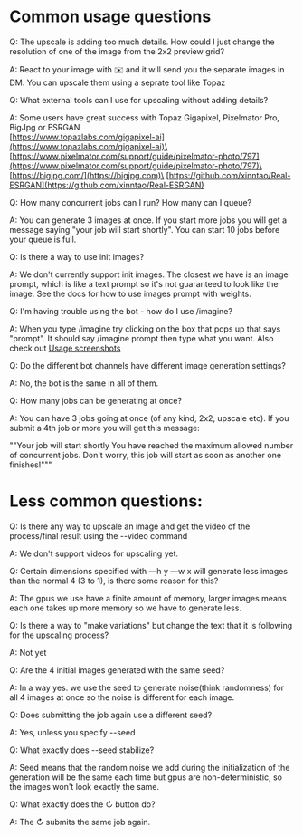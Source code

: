 # Common usage questions

Q: The upscale is adding too much details. How could I just change the resolution of one of the image from the 2x2 preview grid?

A: React to your image with :envelope: and it will send you the separate images in DM. You can upscale them using a seprate tool like Topaz

Q: What external tools can I use for upscaling without adding details?

A: Some users have great success with Topaz Gigapixel, Pixelmator Pro, BigJpg or ESRGAN\
[https://www.topazlabs.com/gigapixel-ai](https://www.topazlabs.com/gigapixel-ai)\
[https://www.pixelmator.com/support/guide/pixelmator-photo/797](https://www.pixelmator.com/support/guide/pixelmator-photo/797)\
[https://bigjpg.com/](https://bigjpg.com)\
[https://github.com/xinntao/Real-ESRGAN](https://github.com/xinntao/Real-ESRGAN)

Q: How many concurrent jobs can I run? How many can I queue?

A: You can generate 3 images at once. If you start more jobs you will get a message saying "your job will start shortly". You can start 10 jobs before your queue is full.

Q: Is there a way to use init images?

A: We don't currently support init images. The closest we have is an image prompt, which is like a text prompt so it's not guaranteed to look like the image. See the docs for how to use images prompt with weights.&#x20;

Q: I'm having trouble using the bot - how do I use /imagine?

A: When you type /imagine try clicking on the box that pops up that says "prompt".  It should say /imagine prompt then type what you want. Also check out [Usage screenshots](usage-screenshots.md)

Q: Do the different bot channels have different image generation settings?

A: No, the bot is the same in all of them.

Q: How many jobs can be generating at once?

A: You can have 3 jobs going at once (of any kind, 2x2, upscale etc). If you submit a 4th job or more you will get this message: 

""Your job will start shortly
You have reached the maximum allowed number of concurrent jobs. Don't worry, this job will start as soon as another one finishes!"""


# Less common questions:

Q: Is there any way to upscale an image and get the video of the process/final result using the --video command

A: We don't support videos for upscaling yet.

Q: Certain dimensions specified with —h y —w x will generate less images than the normal 4 (3 to 1), is there some reason for this?

A: The gpus we use have a finite amount of memory, larger images means each one takes up more memory so we have to generate less. 

Q: Is there a way to "make variations" but change the text that it is following for the upscaling process?

A: Not yet

Q: Are the 4 initial images generated with the same seed? 

A: In a way yes. we use the seed to generate noise(think randomness) for all 4 images at once so the noise is different for each image. 

Q: Does submitting the job again use a different seed?

A: Yes, unless you specify --seed

Q: What exactly does --seed stabilize?

A: Seed means that the random noise we add during the initialization of the generation will be the same each time but gpus are non-deterministic, so the images won't look exactly the same. 

Q: What exactly does the ↻ button do?

A: The ↻ submits the same job again.